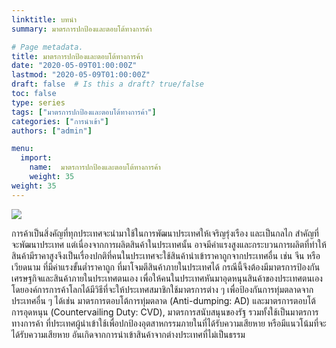 ```yaml
---
linktitle: บทนำ
summary: มาตรการปกป้องและตอบโต้ทางการค้า

# Page metadata.
title: มาตรการปกป้องและตอบโต้ทางการค้า
date: "2020-05-09T01:00:00Z"
lastmod: "2020-05-09T01:00:00Z"
draft: false  # Is this a draft? true/false
toc: false 
type: series  
tags: ["มาตรการปกป้องและตอบโต้ทางการค้า"]
categories: ["การนำเข้า"]
authors: ["admin"]

menu:
  import:
    name:  มาตรการปกป้องและตอบโต้ทางการค้า
    weight: 35
weight: 35
---
```


![](../img/trade-protect/trade-protection.png)


การค้าเป็นสิ่งคัญที่ทุกประเทศจะนำมาใช้ในการพัฒนาประเทศให้เจริญรุ่งเรือง และเป็นกลไก สำคัญที่จะพัฒนาประเทศ แต่เนื่องจากการผลิตสินค้าในประเทศนั้น อาจมีค่าแรงสูงและกระบวนการผลิตที่ทำให้สินค้ามีราคาสูงจึงเป็นเรื่องปกติที่คนในประเทศจะใช้สินค้านำเข้าราคาถูกจากประเทศอื่น เช่น จีน หรือเวียดนาม ที่มีค่าแรงขั้นต่ำราคาถูก ที่มาโจมตีสินค้าภายในประเทศได้ กรณีนี้จึงต้องมีมาตรการป้องกันเศรษฐกิจและสินค้าภายในประเทศตนเอง เพื่อให้คนในประเทศหันมาอุดหนุนสินค้าของประเทศตนเอง โดยองค์การการค้าโลกได้มีวิธีที่จะให้ประเทศสมาชิกใช้มาตรการต่าง ๆ เพื่อป้องกันการทุ่มตลาดจากประเทศอื่น ๆ ได้เช่น  มาตรการตอบโต้การทุ่มตลาด (Anti-dumping: AD) และมาตรการตอบโต้การอุดหนุน (Countervailing Duty: CVD), มาตรการสนับสนุนของรัฐ รวมทั้งใช้เป็นมาตรการทางการค้า ที่ประเทศผู้นำเข้าใช้เพื่อปกป้องอุตสาหกรรมภายในที่ได้รับความเสียหาย หรือมีแนวโน้มที่จะได้รับความเสียหาย อันเกิดจากการนำเข้าสินค้าจากต่างประเทศที่ไม่เป็นธรรม 


